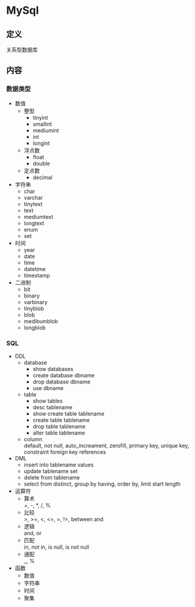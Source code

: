 # MySql #

## 定义 ##
关系型数据库

## 内容 ##
### 数据类型 ###
  - 数值
    - 整型
      - tinyint
      - smallint
      - mediumint
      - int
      - longint
    - 浮点数
      - float
      - double
    - 定点数
      - decimal
  - 字符串
    - char
    - varchar
    - tinytext
    - text
    - mediumtext
    - longtext
    - enum
    - set
  - 时间
    - year
    - date
    - time
    - datetime
    - timestamp
  - 二进制
    - bit
    - binary
    - varbinary
    - tinyblob
    - blob
    - medibumblob
    - longblob

### SQL ###
  - DDL
    - database
      - show databases 
      - create database dbname 
      - drop database dbname
      - use dbname
    - table
      - show tables
      - desc tablename
      - show create table tablename
      - create table tablename
      - drop table tablename
      - alter table tablename
    - column  
      default, not null, auto_increament, zerofill, primary key, unique key, constraint foreign key references
  - DML 
    - insert into tablename values
    - update tablename set 
    - delete from tablename
    - select from 
      distinct, group by having, order by, limit start length
  - 运算符
    - 算术  
    +, -, *, /, %
    - 比较  
    \>, >=, <, <=, =, !=, between and
    - 逻辑  
    and, or
    - 匹配  
    in, not in, is null, is not null
    - 通配  
    _, %
  - 函数
    - 数值
    - 字符串
    - 时间
    - 聚集
